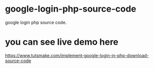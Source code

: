 # google-login-php-source-code
google login php source code.

# you can see live demo here

https://www.tutsmake.com/implement-google-login-in-php-download-source-code

